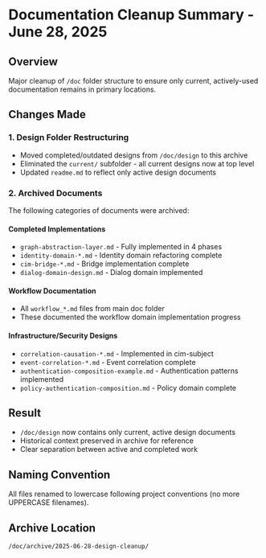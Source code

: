 # Documentation Cleanup Summary - June 28, 2025

## Overview
Major cleanup of `/doc` folder structure to ensure only current, actively-used documentation remains in primary locations.

## Changes Made

### 1. Design Folder Restructuring
- Moved completed/outdated designs from `/doc/design` to this archive
- Eliminated the `current/` subfolder - all current designs now at top level
- Updated `readme.md` to reflect only active design documents

### 2. Archived Documents
The following categories of documents were archived:

#### Completed Implementations
- `graph-abstraction-layer.md` - Fully implemented in 4 phases
- `identity-domain-*.md` - Identity domain refactoring complete
- `cim-bridge-*.md` - Bridge implementation complete
- `dialog-domain-design.md` - Dialog domain implemented

#### Workflow Documentation
- All `workflow_*.md` files from main doc folder
- These documented the workflow domain implementation progress

#### Infrastructure/Security Designs
- `correlation-causation-*.md` - Implemented in cim-subject
- `event-correlation-*.md` - Event correlation complete
- `authentication-composition-example.md` - Authentication patterns implemented
- `policy-authentication-composition.md` - Policy domain complete

## Result
- `/doc/design` now contains only current, active design documents
- Historical context preserved in archive for reference
- Clear separation between active and completed work

## Naming Convention
All files renamed to lowercase following project conventions (no more UPPERCASE filenames).

## Archive Location
`/doc/archive/2025-06-28-design-cleanup/` 